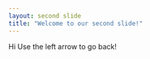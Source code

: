 ```yaml
---
layout: second slide
title: "Welcome to our second slide!"
---
```

Hi
Use the left arrow to go back!
